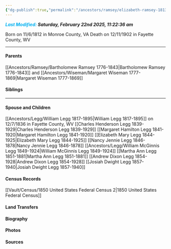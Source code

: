 ```yaml
---
{"dg-publish":true,"permalink":"/ancestors/ramsey/elizabeth-ramsey-1813-1902/","tags":["Elizabeth-Ramsey"]}
---
```


***<font color="#00b0f0">Last Modified:</font> Saturday, February 22nd 2025, 11:22:36 am***

Born on  11/6/1812 in Monroe County, VA
Death on 12/11/1902 in Fayette County, WV

---
#### Parents

[[Ancestors/Ramsey/Bartholomew Ramsey 1776-1843\|Bartholomew Ramsey 1776-1843]] and [[Ancestors/Wiseman/Margaret Wiseman 1777-1869\|Margaret Wiseman 1777-1869]]
#### Siblings
<!-- Link to sibling -->

---
#### Spouse and Children
[[Ancestors/Legg/William Legg 1817-1895\|William Legg 1817-1895]] on 12/7/1836 in Fayette County, WV
[[Charles Henderson Legg 1839-1929\|Charles Henderson Legg 1839-1929]]
[[Margaret Hamilton Legg 1841-1920\|Margaret Hamilton Legg 1841-1920]]
[[Elizabeth Mary Legg 1844-1925\|Elizabeth Mary Legg 1844-1925]]
[[Nancy Jennie Legg 1846-1878\|Nancy Jennie Legg 1846-1878]]
[[Ancestors/Legg/William McGinnis Legg 1849-1924\|William McGinnis Legg 1849-1924]]
[[Martha Ann Legg 1851-1881\|Martha Ann Legg 1851-1881]]
[[Andrew Dixon Legg 1854-1928\|Andrew Dixon Legg 1854-1928]]
[[Josiah Dwight Legg 1857-1940\|Josiah Dwight Legg 1857-1940]]

#### Census Records
[[Vault/Census/1850 United States Federal Census 2\|1850 United States Federal Census]]
#### Land Transfers

#### Biography

#### Photos

#### Sources

